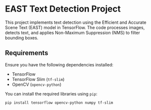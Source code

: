 # EAST Text Detection Project

This project implements text detection using the Efficient and Accurate Scene Text (EAST) model in TensorFlow. The code processes images, detects text, and applies Non-Maximum Suppression (NMS) to filter bounding boxes.

## Requirements

Ensure you have the following dependencies installed:

- TensorFlow 
- TensorFlow Slim (`tf-slim`)
- OpenCV (`opencv-python`)
  

You can install the required libraries using `pip`:

```bash
pip install tensorflow opencv-python numpy tf-slim
```

